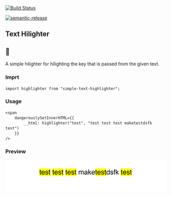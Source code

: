 [![Build Status](https://travis-ci.org/JayaKrishnaNamburu/highlighter.svg?branch=master)](https://travis-ci.org/JayaKrishnaNamburu/highlighter)

[![semantic-release](https://img.shields.io/badge/%20%20%F0%9F%93%A6%F0%9F%9A%80-semantic--release-e10079.svg)](https://github.com/semantic-release/semantic-release)

## Text Hilighter

## 📝

A simple hilighter for hilighting the key that is passed from the given text.

### Imprt

```
import highlighter from "simple-text-highlighter";
```

### Usage

```
<span
    dangerouslySetInnerHTML={{
        __html: highlighter("test", "test test test maketestdsfk test")
    }}
/>
```

### Preview

![Preview](example.png?raw=true "Preview")
